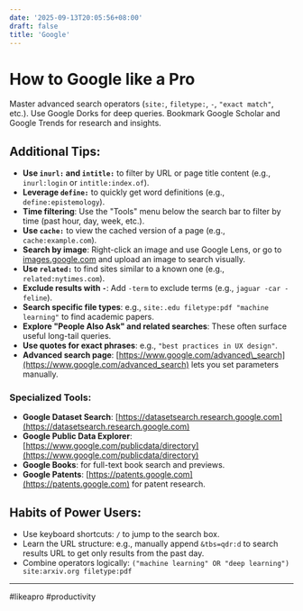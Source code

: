 ```yaml
---
date: '2025-09-13T20:05:56+08:00'
draft: false
title: 'Google'
---
```



# How to Google like a Pro

Master advanced search operators (`site:`, `filetype:`, `-`, `"exact match"`, etc.). Use Google Dorks for deep queries. Bookmark Google Scholar and Google Trends for research and insights.

## Additional Tips:

* **Use `inurl:` and `intitle:`** to filter by URL or page title content (e.g., `inurl:login` or `intitle:index.of`).
* **Leverage `define:`** to quickly get word definitions (e.g., `define:epistemology`).
* **Time filtering**: Use the "Tools" menu below the search bar to filter by time (past hour, day, week, etc.).
* **Use `cache:`** to view the cached version of a page (e.g., `cache:example.com`).
* **Search by image**: Right-click an image and use Google Lens, or go to [images.google.com](https://images.google.com) and upload an image to search visually.
* **Use `related:`** to find sites similar to a known one (e.g., `related:nytimes.com`).
* **Exclude results with `-`**: Add `-term` to exclude terms (e.g., `jaguar -car -feline`).
* **Search specific file types**: e.g., `site:.edu filetype:pdf "machine learning"` to find academic papers.
* **Explore "People Also Ask" and related searches**: These often surface useful long-tail queries.
* **Use quotes for exact phrases**: e.g., `"best practices in UX design"`.
* **Advanced search page**: [https://www.google.com/advanced\_search](https://www.google.com/advanced_search) lets you set parameters manually.

### Specialized Tools:

* **Google Dataset Search**: [https://datasetsearch.research.google.com](https://datasetsearch.research.google.com)
* **Google Public Data Explorer**: [https://www.google.com/publicdata/directory](https://www.google.com/publicdata/directory)
* **Google Books**: for full-text book search and previews.
* **Google Patents**: [https://patents.google.com](https://patents.google.com) for patent research.

## Habits of Power Users:

* Use keyboard shortcuts: `/` to jump to the search box.
* Learn the URL structure: e.g., manually append `&tbs=qdr:d` to search results URL to get only results from the past day.
* Combine operators logically: `("machine learning" OR "deep learning") site:arxiv.org filetype:pdf`

---
#likeapro #productivity
